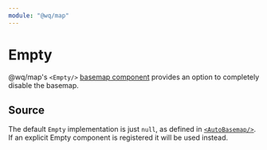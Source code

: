 ```yaml
---
module: "@wq/map"
---
```


# Empty

@wq/map's `<Empty/>` [basemap component][basemap] provides an option to completely disable the basemap.

## Source

The default `Empty` implementation is just `null`, as defined in [`<AutoBasemap/>`][AutoBasemap].  If an explicit Empty component is registered it will be used instead.

[basemap]: ./index.md
[AutoBasemap]: ../components/AutoBasemap.md
